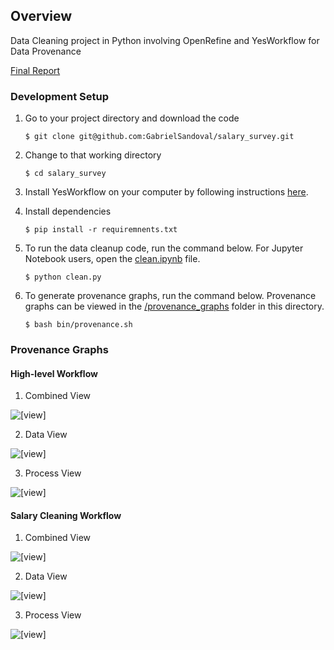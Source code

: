 ## Overview
Data Cleaning project in Python involving OpenRefine and YesWorkflow for Data Provenance

[Final Report](../team63-final-report.pdf)

### Development Setup
1. Go to your project directory and download the code
    ```
    $ git clone git@github.com:GabrielSandoval/salary_survey.git
    ```

2. Change to that working directory

    ```
    $ cd salary_survey
    ```

3. Install YesWorkflow on your computer by following instructions [here](https://github.com/yesworkflow-org/yw-prototypes).

4. Install dependencies
    ```
    $ pip install -r requiremnents.txt
    ```

5. To run the data cleanup code, run the command below. For Jupyter Notebook users, open the [clean.ipynb](https://github.com/GabrielSandoval/salary_survey/blob/master/clean.ipynb) file.
    ```
    $ python clean.py
    ```

6. To generate provenance graphs, run the command below. Provenance graphs can be viewed in the [/provenance_graphs](https://github.com/GabrielSandoval/salary_survey/tree/master/provenance_graphs) folder in this directory.
    ```
    $ bash bin/provenance.sh
    ```

### Provenance Graphs

#### High-level Workflow

1. Combined View

  ![\[view\]](../provenance_graphs/High_Level_Cleaning_Workflow_combined_view.png)

2. Data View

  ![\[view\]](../provenance_graphs/High_Level_Cleaning_Workflow_data_view.png)

3. Process View

  ![\[view\]](../provenance_graphs/High_Level_Cleaning_Workflow_process_view.png)

#### Salary Cleaning Workflow

1. Combined View

  ![\[view\]](../provenance_graphs/Python_FixSemanticErrorsAndDropInvalidRecords_combined_view.png)

2. Data View

  ![\[view\]](../provenance_graphs/Python_FixSemanticErrorsAndDropInvalidRecords_data_view.png)

3. Process View

  ![\[view\]](../provenance_graphs/Python_FixSemanticErrorsAndDropInvalidRecords_process_view.png)
